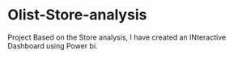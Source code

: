 # Olist-Store-analysis
Project Based on the Store analysis, I have created an INteractive Dashboard using Power bi.

